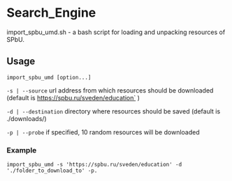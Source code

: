# Search_Engine

import_spbu_umd.sh - a bash script for loading and unpacking resources of SPbU.

## Usage

    import_spbu_umd [option...]

`-s | --source` url address from which resources should be downloaded (default is https://spbu.ru/sveden/education` ) 

 `-d | --destination` directory where resources should be saved (default is ./downloads/)

`-p | --probe` if specified, 10 random resources will be downloaded

### Example

`import_spbu_umd -s 'https://spbu.ru/sveden/education' -d './folder_to_download_to' -p.`




